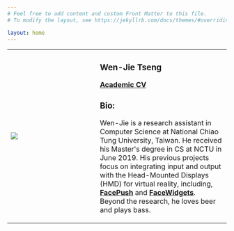 ```yaml
---
# Feel free to add content and custom Front Matter to this file.
# To modify the layout, see https://jekyllrb.com/docs/themes/#overriding-theme-defaults

layout: home
---
```


<!-- <center>
<img src="https://wenjietseng.github.io/images/me-berlin.JPG">
</center>

<center>Berlin Oct. 2018</center> -->

<table width="900px" cellpadding="0" cellspacing="0">
    <td width="400px" valign="middle" background-color="#fdfdfd">
        <div class="img">
            <span class="noborderimg">
                <a class="me-img">
                    <img src="https://wenjietseng.github.io/images/me-berlin2.JPG">
                </a>
            </span>
        </div>
    </td>
    <td width="500px" valigh="middle">
        <h3><a>Wen-Jie Tseng</a></h3>
        <a href="http://wenjietseng.github.io/documents/CV_Wen_Jie_Tseng.pdf"><b>Academic CV</b></a>
        <h3><a>Bio:</a></h3>
                <a><p>Wen-Jie is a research assistant in Computer Science at National Chiao Tung University, Taiwan. He received his Master's degree in CS at NCTU in June 2019. His previous projects focus on integrating input and output with the Head-Mounted Displays (HMD) for virtual reality, including, <a href="http://wenjietseng.github.io/projects/FacePush/"><b>FacePush</b></a> and <a href="http://wenjietseng.github.io/projects/FaceWidgets/"><b>FaceWidgets</b></a>.
        <br>
        Beyond the research, he loves beer and plays bass.
        </p></a>
    </td>

</table>
